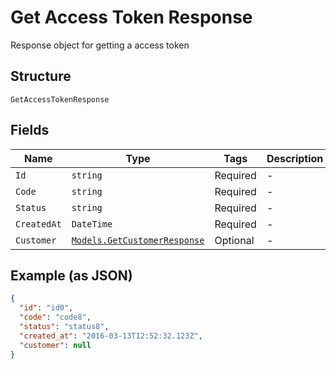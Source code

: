
# Get Access Token Response

Response object for getting a access token

## Structure

`GetAccessTokenResponse`

## Fields

| Name | Type | Tags | Description |
|  --- | --- | --- | --- |
| `Id` | `string` | Required | - |
| `Code` | `string` | Required | - |
| `Status` | `string` | Required | - |
| `CreatedAt` | `DateTime` | Required | - |
| `Customer` | [`Models.GetCustomerResponse`](../../doc/models/get-customer-response.md) | Optional | - |

## Example (as JSON)

```json
{
  "id": "id0",
  "code": "code8",
  "status": "status8",
  "created_at": "2016-03-13T12:52:32.123Z",
  "customer": null
}
```

